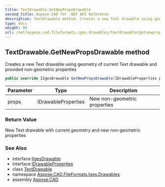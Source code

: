 ```yaml
---
title: TextDrawable.GetNewPropsDrawable
second_title: Aspose.CAD for .NET API Reference
description: TextDrawable method. Creates a new Text drawable using geometry of current Text drawable and provided nongeometric properties
type: docs
weight: 90
url: /net/aspose.cad.fileformats.iges.drawables/textdrawable/getnewpropsdrawable/
---
```

## TextDrawable.GetNewPropsDrawable method

Creates a new Text drawable using geometry of current Text drawable and provided non-geometric properties

```csharp
public override IIgesDrawable GetNewPropsDrawable(IDrawableProperties props)
```

| Parameter | Type | Description |
| --- | --- | --- |
| props | IDrawableProperties | New non-geometric properties |

### Return Value

New Text drawable with current geometry and new non-geometric properties

### See Also

* interface [IIgesDrawable](../../iigesdrawable/)
* interface [IDrawableProperties](../../idrawableproperties/)
* class [TextDrawable](../)
* namespace [Aspose.CAD.FileFormats.Iges.Drawables](../../../aspose.cad.fileformats.iges.drawables/)
* assembly [Aspose.CAD](../../../)


